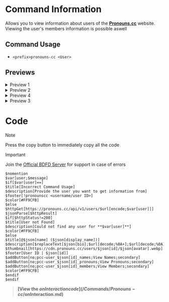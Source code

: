 # Command Information
Allows you to view information about users of the **[Pronouns.cc](https://pronouns.cc/)** website. Viewing the user's members information is possible aswell

## Command Usage
+ `<prefix>pronouns-cc <User>`

## Previews
<details><summary>Preview 1</summary>

  ![Screenshot_20231027-012422~2](https://github.com/Kemi-Rawr/BDFD-Articles/assets/111205130/666f5969-6dc2-4ce8-b229-16249ad313e5)
</details>
<details><summary>Preview 2</summary>

  ![Screenshot_20231027-042555~2](https://github.com/Kemi-Rawr/BDFD-Articles/assets/111205130/1a6a79c6-27b1-462f-8720-a31fbc67b5c8)

</details>
<details><summary>Preview 4</summary>

  ![Screenshot_20231027-042655~2](https://github.com/Kemi-Rawr/BDFD-Articles/assets/111205130/3620cebf-dde2-42e4-b65e-e390ad230fdf)

</details>
<details><summary>Preview 3</summary>

  ![Screenshot_20231027-042902~2](https://github.com/Kemi-Rawr/BDFD-Articles/assets/111205130/932f1c9d-3d4b-4d24-a638-0abf9a8c50b7)


</details>

# Code
> [!NOTE]
> Press the copy button to immediately copy all the code

> [!IMPORTANT]
> Join the [Official BDFD Server](https://discord.gg/botdesigner) for support in case of errors
```
$nomention
$var[user;$message]
$if[$var[user]==]
$title[Incorrect Command Usage]
$description[Provide the user you want to get information from]
$footer[!pronounscc <username/user ID>]
$color[#FF9CFB]
$else
$httpGet[https://pronouns.cc/api/v1/users/$url[encode;$var[user]]]
$jsonParse[$httpResult]
$if[$httpStatus!=200]
$title[User not Found]
$description[Could not find any user for **$var[user]**]
$color[#FF9CFB]
$else
$title[@$json[name] ($json[display_name])]
$description[$replaceText[$json[bio];$url[decode;%0A+];$url[decode;%0A]]]
$thumbnail[https://cdn.pronouns.cc/users/$json[id]/$json[avatar].webp]
$footer[User ID | $json[id]]
$addButton[no;pcc-user_$json[id]_names;View Names;secondary]
$addButton[no;pcc-user_$json[id]_pronouns;View Pronouns;secondary]
$addButton[no;pcc-user_$json[id]_members;View Members;secondary]
$color[#FF9CFB] 
$endif
$endif
```
> **[View the $onInteraction code](/Commands/Pronouns-cc/$onInteraction.md)**
